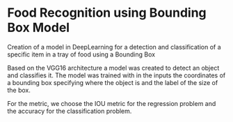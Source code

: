 # Food Recognition using Bounding Box Model
Creation of a model in DeepLearning for a detection and classification of a specific item in a tray of food using a Bounding Box

Based on the VGG16 architecture a model was created to detect an object and classifies it. 
The model was trained with in the inputs the coordinates of a bounding box specifying where the object is
and the label of the size of the box. 

For the metric, we choose the IOU metric for the regression problem and the accuracy for the classification problem. 
